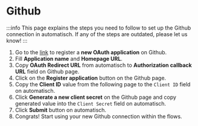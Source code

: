 # Github

:::info
This page explains the steps you need to follow to set up the Github
connection in automatisch. If any of the steps are outdated, please let us know!
:::

1. Go to the [link](https://github.com/settings/applications/new) to register a **new OAuth application** on Github.
2. Fill **Application name** and **Homepage URL**.
3. Copy **OAuth Redirect URL** from automatisch to **Authorization callback URL** field on Github page.
4. Click on the **Register application** button on the Github page.
5. Copy the **Client ID** value from the following page to the `Client ID` field on automatisch.
6. Click **Generate a new client secret** on the Github page and copy generated value into the `Client Secret` field on automatisch.
7. Click **Submit** button on automatisch.
8. Congrats! Start using your new Github connection within the flows.
